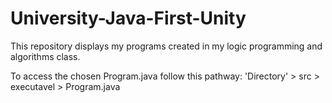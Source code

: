 # University-Java-First-Unity
This repository displays my programs created in my logic programming and algorithms class.

To access the chosen Program.java follow this pathway:
'Directory' > src > executavel > Program.java 
